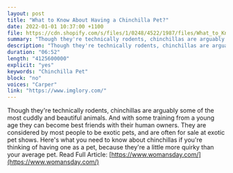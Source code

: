 ```yaml
---
layout: post
title: "What to Know About Having a Chinchilla Pet?"
date: 2022-01-01 10:37:00 +1100
file: https://cdn.shopify.com/s/files/1/0248/4522/1987/files/What_to_Know_About_Having_a_Chinchilla_Pet.mp3?v=1641197165
summary: "Though they're technically rodents, chinchillas are arguably some of the most cuddly and beautiful animals. And with some training from a young age they can become best friends with their human owners. They are considered by most people to be exotic pets, and are often for sale at exotic pet shows. Here's what you need to know about chinchillas if you're thinking of having one as a pet, because they're a little more quirky than your average pet."
description: "Though they're technically rodents, chinchillas are arguably some of the most cuddly and beautiful animals. And with some training from a young age they can become best friends with their human owners. They are considered by most people to be exotic pets, and are often for sale at exotic pet shows. Here's what you need to know about chinchillas if you're thinking of having one as a pet, because they're a little more quirky than your average pet. Read Full Article:<a href='https://www.womansday.com/'>https://www.womansday.com/</a>"
duration: "06:52" 
length: "4125600000"
explicit: "yes" 
keywords: "Chinchilla Pet"
block: "no" 
voices: "Carper"
link: "https://www.imglory.com/"
---
```


Though they're technically rodents, chinchillas are arguably some of the most cuddly and beautiful animals. And with some training from a young age they can become best friends with their human owners. They are considered by most people to be exotic pets, and are often for sale at exotic pet shows. Here's what you need to know about chinchillas if you're thinking of having one as a pet, because they're a little more quirky than your average pet. Read Full Article: [https://www.womansday.com/](https://www.womansday.com/)

